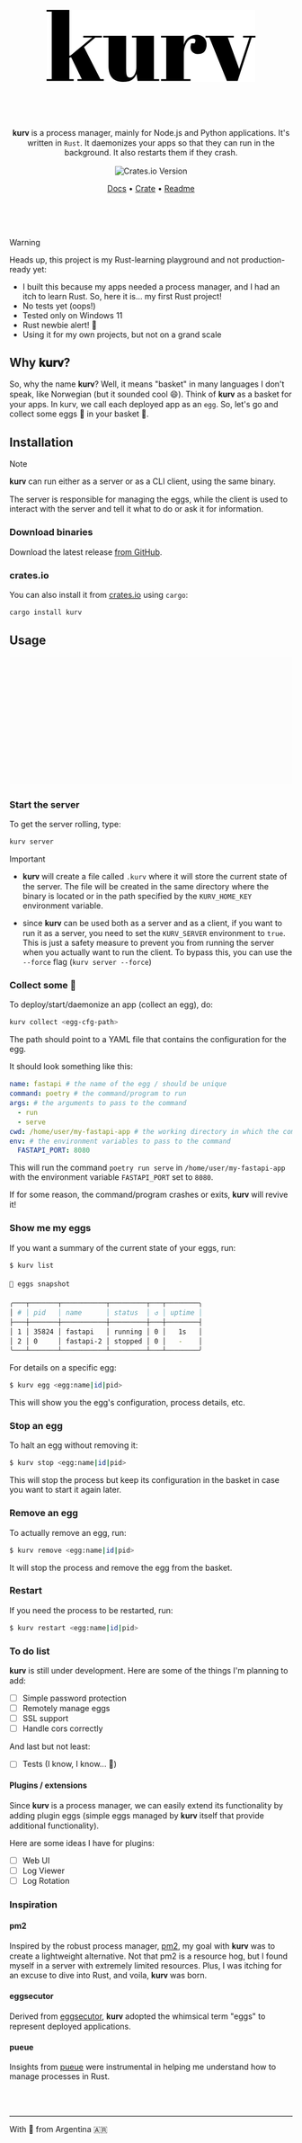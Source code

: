 <p align="center"><img src=".github/icon-logo-h64.svg" height="128"></p>

<br>
<br>
<br>

<p align="center">𝐤𝐮𝐫𝐯 is a process manager, mainly for Node.js and Python applications. It's written in <code>Rust</code>. It daemonizes your apps so that they can run in the background. It also restarts them if they crash.
</p>

<p align="center"><img align="center" alt="Crates.io Version" src="https://img.shields.io/crates/v/kurv?style=flat-square&color=%2318181b&link=https%3A%2F%2Fcrates.io%2Fcrates%2Fkurv"></p>

<p align="center"><a href="https://kurv.lucode.ar" target="_blank">Docs</a> • <a href="https://crates.io/crates/kurv" target="_blank">Crate</a> • <a href="https://github.com/lucas-labs/kurv/tree/master?tab=readme-ov-file#readme" target="_blank">Readme</a></p>

<br>
<br>
<br>

> [!WARNING]  
> Heads up, this project is my Rust-learning playground and not production-ready yet:
> 
>   - I built this because my apps needed a process manager, and I had an itch to learn Rust. So, here it is... my first Rust project!
>   - No tests yet (oops!)
>   - Tested only on Windows 11
>   - Rust newbie alert! 🚨
>   - Using it for my own projects, but not on a grand scale


## Why 𝐤𝐮𝐫𝐯?



So, why the name 𝐤𝐮𝐫𝐯? Well, it means "basket" in many languages I don't speak, like Norwegian (but it sounded cool 😄). Think of 𝐤𝐮𝐫𝐯 as a basket for your apps. In kurv, we call each deployed app as an `egg`. So, let's go and collect some eggs 🥚 in your basket 🧺.


## Installation

> [!NOTE] 
> 𝐤𝐮𝐫𝐯 can run either as a server or as a CLI client, using the same binary. 
>
> The server is responsible for managing the eggs, while the client is used to interact with the server and tell it what to do or ask it for information.

### Download binaries

Download the latest release [from GitHub](https://github.com/lucas-labs/kurv/releases). 

### crates.io

You can also install it from [crates.io](https://crates.io/crates/kurv) using `cargo`:

```bash
cargo install kurv
```

## Usage 

![kurv usage](.github/kurv.gif)


### Start the server

To get the server rolling, type:

```bash
kurv server
```

> [!IMPORTANT]
> - 𝐤𝐮𝐫𝐯 will create a file called `.kurv` where it will store the current
> state of the server. The file will be created in the same directory where
> the binary is located or in the path specified by the `KURV_HOME_KEY`
> environment variable.
>
> - since 𝐤𝐮𝐫𝐯 can be used both as a server and as a client, if you want
> to run it as a server, you need to set the `KURV_SERVER` environment
> to `true`. This is just a safety measure to prevent you from running
> the server when you actually want to run the client.
> To bypass this, you can use the `--force` flag (`kurv server --force`)

### Collect some 🥚
To deploy/start/daemonize an app (collect an egg), do:

```bash
kurv collect <egg-cfg-path>
```

The path should point to a YAML file that contains the configuration for the egg. 

It should look something like this:

```yaml title="myegg.kurv"
name: fastapi # the name of the egg / should be unique
command: poetry # the command/program to run
args: # the arguments to pass to the command
  - run
  - serve
cwd: /home/user/my-fastapi-app # the working directory in which the command will be run
env: # the environment variables to pass to the command
  FASTAPI_PORT: 8080
```

This will run the command `poetry run serve` in `/home/user/my-fastapi-app` with the environment variable `FASTAPI_PORT` set to `8080`.

If for some reason, the command/program crashes or exits, 𝐤𝐮𝐫𝐯 will revive it!

### Show me my eggs

If you want a summary of the current state of your eggs, run:

```zsh
$ kurv list

🥚 eggs snapshot

╭───┬───────┬───────────┬─────────┬───┬────────╮
│ # │ pid   │ name      │ status  │ ↺ │ uptime │
├───┼───────┼───────────┼─────────┼───┼────────┤
│ 1 │ 35824 │ fastapi   │ running │ 0 │   1s   │
│ 2 │ 0     │ fastapi-2 │ stopped │ 0 │   -    │
╰───┴───────┴───────────┴─────────┴───┴────────╯
```

For details on a specific egg:

``` sh
$ kurv egg <egg:name|id|pid>
```

This will show you the egg's configuration, process details, etc.

### Stop an egg

To halt an egg without removing it:

``` sh
$ kurv stop <egg:name|id|pid>
```

This will stop the process but keep its configuration in the basket in case
you want to start it again later.

### Remove an egg

To actually remove an egg, run:

``` sh
$ kurv remove <egg:name|id|pid>
```

It will stop the process and remove the egg from the basket.

### Restart

If you need the process to be restarted, run:

``` sh
$ kurv restart <egg:name|id|pid>
```

### To do list

𝐤𝐮𝐫𝐯 is still under development. Here are some of the things I'm planning to add:

- [ ] Simple password protection
- [ ] Remotely manage eggs
- [ ] SSL support
- [ ] Handle cors correctly

And last but not least:

- [ ] Tests (I know, I know... 🤭)

#### Plugins / extensions

Since 𝐤𝐮𝐫𝐯 is a process manager, we can easily extend its functionality by adding 
plugin eggs (simple eggs managed by 𝐤𝐮𝐫𝐯 itself that provide additional functionality). 

Here are some ideas I have for plugins:

- [ ] Web UI
- [ ] Log Viewer 
- [ ] Log Rotation

### Inspiration

#### pm2
Inspired by the robust process manager, [pm2](https://pm2.keymetrics.io/), my goal with 𝐤𝐮𝐫𝐯 was to create a lightweight alternative. Not that pm2 is a resource hog, but I found myself in a server with extremely limited resources. Plus, I was itching for an excuse to dive into Rust, and voila, 𝐤𝐮𝐫𝐯 was born.

#### eggsecutor
Derived from [eggsecutor](https://github.com/lucas-labs/kurv), 𝐤𝐮𝐫𝐯 adopted the whimsical term "eggs" to represent deployed applications.

#### pueue
Insights from [pueue](https://github.com/Nukesor/pueue) were instrumental in helping me understand how to manage processes in Rust.


<br><br>

-------
With 🧉 from Argentina 🇦🇷
